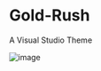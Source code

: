 # Gold-Rush
A Visual Studio Theme

![image](https://user-images.githubusercontent.com/19233365/160871900-b54e656a-8416-4a8a-9b7b-96f5d31df152.png)

